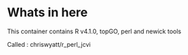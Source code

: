 # Whats in here

This container contains R v4.1.0, topGO, perl and newick tools

Called : chriswyatt/r_perl_jcvi